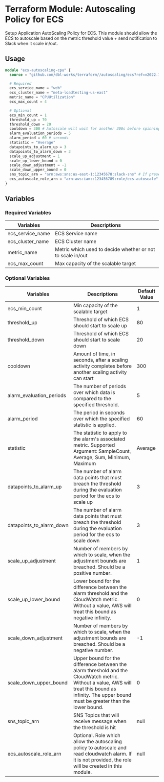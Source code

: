 # Terraform Module: Autoscaling Policy for ECS

Setup Application AutoScaling Policy for ECS.
This module should allow the ECS to autoscale based on the metric threshold value + send notification to Slack when it scale in/out.

## Usage

```terraform
module "ecs-autoscaling-cpu" {
  source = "github.com/dbl-works/terraform//autoscaling/ecs?ref=v2022.10.04"

  # Required
  ecs_service_name = "web"
  ecs_cluster_name = "meta-loadtesting-us-east"
  metric_name = "CPUUtilization"
  ecs_max_count = 4

  # Optional
  ecs_min_count = 1
  threshold_up = 70
  threshold_down = 20
  cooldown = 300 # Autoscale will wait for another 300s before spinning more task (if the threshold still exceed the value)
  alarm_evaluation_periods = 5
  alarm_period = 60 # seconds
  statistic = "Average"
  datapoints_to_alarm_up = 3
  datapoints_to_alarm_down = 3
  scale_up_adjustment = 1
  scale_up_lower_bound = 0
  scale_down_adjustment = -1
  scale_down_upper_bound = 0
  sns_topic_arn = "arn:aws:sns:us-east-1:12345678:slack-sns" # If present, it will send notifications to the SNS topics when the alarm is triggered
  ecs_autoscale_role_arn = "arn:aws:iam::123456789:role/ecs-autoscale"
}
```

## Variables
### Required Variables
| Variables        | Descriptions                                               |
|------------------|------------------------------------------------------------|
| ecs_service_name | ECS Service name                                           |
| ecs_cluster_name | ECS Cluster name                                           |
| metric_name      | Metric which used to decide whether or not to scale in/out |
| ecs_max_count    | Max capacity of the scalable target                        |


### Optional Variables
| Variables                | Descriptions                                                                                                                                                                                        | Default Value |
|--------------------------|-----------------------------------------------------------------------------------------------------------------------------------------------------------------------------------------------------|---------------|
| ecs_min_count            | Min capacity of the scalable target                                                                                                                                                                 | 1             |
| threshold_up             | Threshold of which ECS should start to scale up                                                                                                                                                     | 80            |
| threshold_down           | Threshold of which ECS should start to scale down                                                                                                                                                   | 20            |
| cooldown                 | Amount of time, in seconds, after a scaling activity completes before another scaling activity can start                                                                                            | 300           |
| alarm_evaluation_periods | The number of periods over which data is compared to the specified threshold.                                                                                                                       | 5             |
| alarm_period             | The period in seconds over which the specified statistic is applied.                                                                                                                                | 60            |
| statistic                | The statistic to apply to the alarm's associated metric. Supported Argument: SampleCount, Average, Sum, Minimum, Maximum                                                                            | Average       |
| datapoints_to_alarm_up   | The number of alarm data points that must breach the threshold during the evaluation period for the ecs to scale up                                                                                 | 3             |
| datapoints_to_alarm_down | The number of alarm data points that must breach the threshold during the evaluation period for the ecs to scale down                                                                               | 3             |
| scale_up_adjustment      | Number of members by which to scale, when the adjustment bounds are breached. Should be a positive number.                                                                                          | 1             |
| scale_up_lower_bound     | Lower bound for the difference between the alarm threshold and the CloudWatch metric. Without a value, AWS will treat this bound as negative infinity.                                              | 0             |
| scale_down_adjustment    | Number of members by which to scale, when the adjustment bounds are breached. Should be a negative number.                                                                                          | -1            |
| scale_down_upper_bound   | Upper bound for the difference between the alarm threshold and the CloudWatch metric. Without a value, AWS will treat this bound as infinity. The upper bound must be greater than the lower bound. | 0             |
| sns_topic_arn            | SNS Topics that will receive message when the threshold is hit                                                                                                                                      | null          |
| ecs_autoscale_role_arn   | Optional. Role which allow the autoscaling policy to autoscale and read cloudwatch alarm. If it is not provided, the role will be created in this module.                                           | null          |
